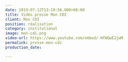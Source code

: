 ```yaml
---
date: 2019-07-12T13:19:56.000+00:00
title: Vidéo presse Mon CDI
client: Mon CDI
position: réalisation
category: institutional
image: mon-cdi.png
video-url: https://www.youtube.com/embed/-HfHQwE2jwM
permalink: presse-mon-cdi
production_date: 

---
```

